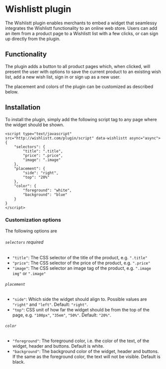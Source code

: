 # Wishlistt plugin

The Wishlistt plugin enables merchants to embed a widget that seamlessy integrates the Wishlistt functionality to an online web store. Users can add an item from a product page to a Wishlistt list with a few clicks, or can sign up directly from the plugin.

## Functionality
The plugin adds a button to all product pages which, when clicked, will present the user with options to save the current product to an existing wish list, add a new wish list, sign in or sign up as a new user.

The placement and colors of the plugin can be customized as described below.

## Installation
To install the plugin, simply add the following script tag to any page where the widget should be shown.

    <script type="text/javascript" src="http://wishlistt.com/plugin/script" data-wishlistt async="async">
    {
        "selectors": {
            "title": ".title",
            "price": ".price",
            "image": ".image"
        },
        "placement": {
            "side": "right",
            "top": "20%"
        },
        "color": {
            "foreground": "white",
            "background": "blue"
        }
    }
    </script>

### Customization options
The following options are

###### `selectors` required

- `"title"`: The CSS selector of the title of the product, e.g. `".title"`
- `"price"`: The CSS selector of the price of the product, e.g. `".price"`
- `"image"`: The CSS selector an image tag of the product, e.g. `".image img"` or `".image"`

###### `placement`

- `"side"`: Which side the widget should align to. Possible values are `"right"` and `"left"`. Default: `"right"`.
- `"top"`: CSS unit of how far the widget should be from the top of the page, e.g. `"100px"`, `"35em"`, `"50%"`. Default: `"20%"`.

###### `color`

- `"foreground"`: The foreground color, i.e. the color of the text, of the widget, header and buttons. Default is white.
- `"background"`: The background color of the widget, header and buttons. If the same as the foreground color, the text will not be visible. Default is black.
